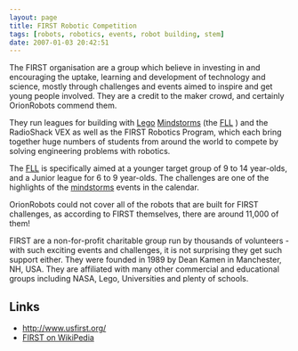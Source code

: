 ```yaml
---
layout: page
title: FIRST Robotic Competition
tags: [robots, robotics, events, robot building, stem]
date: 2007-01-03 20:42:51
---
```

The FIRST organisation are a group which believe in investing in and encouraging the uptake, learning and development of technology and science, mostly through challenges and events aimed to inspire and get young people involved. They are a credit to the maker crowd, and certainly OrionRobots commend them.

They run leagues for building with [Lego](/wiki/lego.html "The best known construction toy") [Mindstorms](/wiki/mindstorms.html "A Robotic construction toy system from Lego") (the [FLL](/wiki/fll.html "The First Lego League") ) and the RadioShack VEX as well as the FIRST Robotics Program, which each bring together huge numbers of students from around the world to compete by solving engineering problems with robotics.

The [FLL](/wiki/fll.html "The First Lego League") is specifically aimed at a younger target group of 9 to 14 year-olds, and a Junior league for 6 to 9 year-olds. The challenges are one of the highlights of the [mindstorms](/wiki/mindstorms.html "A Robotic construction toy system from Lego") events in the calendar.

OrionRobots could not cover all of the robots that are built for FIRST challenges, as according to FIRST themselves, there are around 11,000 of them!

FIRST are a non-for-profit charitable group run by thousands of volunteers - with such exciting events and challenges, it is not surprising they get such support either. They were founded in 1989 by Dean Kamen in Manchester, NH, USA. They are affiliated with many other commercial and educational groups including NASA, Lego, Universities and plenty of schools.

## Links

- <http://www.usfirst.org/>
- [FIRST on WikiPedia](http://en.wikipedia.org/wiki/FIRST)

